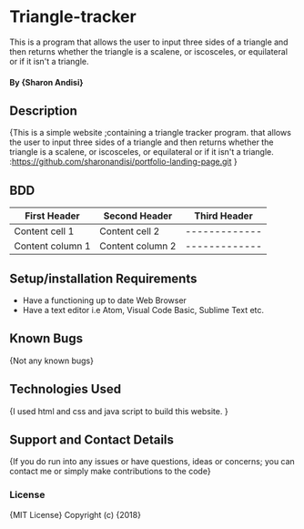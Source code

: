 # Triangle-tracker
This is a program that allows the user to input three sides of a triangle and then returns whether the triangle is a scalene, or iscosceles, or equilateral or if it isn't a triangle.
#### By **{Sharon Andisi}**
## Description
{This is a simple website ;containing a triangle tracker program. that allows the user to input three sides of a triangle and then returns whether the triangle is a scalene, or iscosceles, or equilateral or if it isn't a triangle. :https://github.com/sharonandisi/portfolio-landing-page.git }
## BDD
First Header | Second Header | Third Header
------------ | ------------- | -------------
Content cell 1 | Content cell 2 | -------------
Content column 1 | Content column 2 | -------------
##  Setup/installation Requirements
* Have a functioning up to date Web Browser
* Have a text editor i.e Atom, Visual Code Basic, Sublime Text etc.
## Known Bugs
{Not any known bugs}
## Technologies Used
{I used html and css and java script to build this website. }
## Support and Contact Details
{If you do run into any issues or have questions, ideas or concerns; you can contact me or simply make contributions to the code}
### License
{MIT License}
Copyright (c) {2018} 
